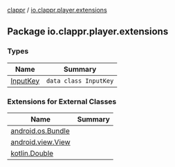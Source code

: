 [clappr](../index.md) / [io.clappr.player.extensions](./index.md)

## Package io.clappr.player.extensions

### Types

| Name | Summary |
|---|---|
| [InputKey](-input-key/index.md) | `data class InputKey` |

### Extensions for External Classes

| Name | Summary |
|---|---|
| [android.os.Bundle](android.os.-bundle/index.md) |  |
| [android.view.View](android.view.-view/index.md) |  |
| [kotlin.Double](kotlin.-double/index.md) |  |
